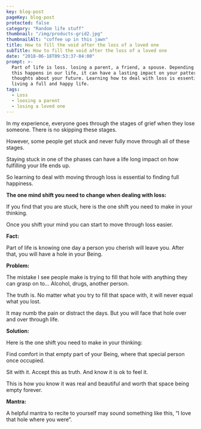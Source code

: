 ```yaml
---
key: blog-post
pageKey: blog-post
protected: false
category: "Random life stuff"
thumbnail: "/img/products-grid2.jpg"
thumbnailAlt: "coffee up in this jawn"
title: How to fill the void after the loss of a loved one
subTitle: How to fill the void after the loss of a loved one
date: "2018-06-18T09:53:37-04:00"
prompt: >-
  Part of life is loss. losing a parent, a friend, a spouse. Depending on when
  this happens in our life, it can have a lasting impact on your patterns and
  thoughts about your future. Learning how to deal with loss is essential to
  living a full and happy life.
tags:
  - Loss
  - loosing a parent
  - losing a loved one
---
```


In my experience, everyone goes through the stages of grief when they lose someone. There is no skipping these stages.

However, some people get stuck and never fully move through all of these stages.

Staying stuck in one of the phases can have a life long impact on how fulfilling your life ends up.

So learning to deal with moving through loss is essential to finding full happiness.

**The one mind shift you need to change when dealing with loss:**

If you find that you are stuck, here is the one shift you need to make in your thinking.

Once you shift your mind you can start to move through loss easier.

**Fact:**

Part of life is knowing one day a person you cherish will leave you. After that, you will have a hole in your Being.

**Problem:**

The mistake I see people make is trying to fill that hole with anything they can grasp on to... Alcohol, drugs, another person.

The truth is. No matter what you try to fill that space with, it will never equal what you lost.

It may numb the pain or distract the days. But you will face that hole over and over through life.

**Solution:**

Here is the one shift you need to make in your thinking:

Find comfort in that empty part of your Being, where that special person once occupied.

Sit with it. Accept this as truth. And know it is ok to feel it.

This is how you know it was real and beautiful and worth that space being empty forever.

**Mantra:**

A helpful mantra to recite to yourself may sound something like this, “I love that hole where you were”.
